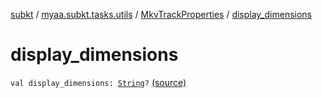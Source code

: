 [subkt](../../index.md) / [myaa.subkt.tasks.utils](../index.md) / [MkvTrackProperties](index.md) / [display_dimensions](./display_dimensions.md)

# display_dimensions

`val display_dimensions: `[`String`](https://kotlinlang.org/api/latest/jvm/stdlib/kotlin/-string/index.html)`?` [(source)](https://github.com/Myaamori/SubKt/blob/0.1.19/src/main/kotlin/myaa/subkt/tasks/utils/mkvmerge.kt#L91)